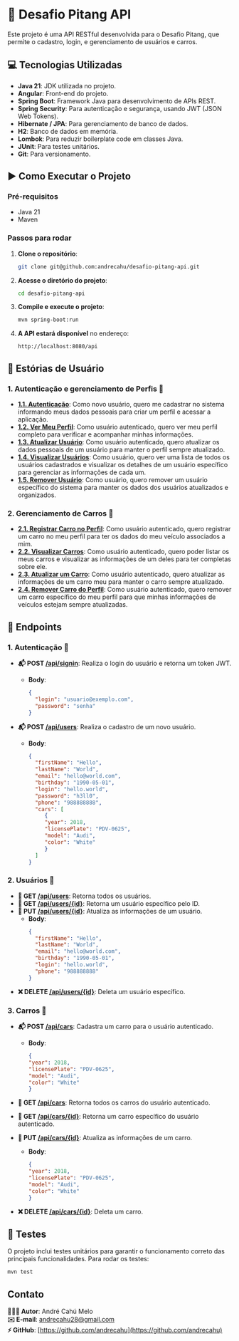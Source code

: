 # 📖 Desafio Pitang API

Este projeto é uma API RESTful desenvolvida para o Desafio Pitang, que permite o cadastro, login, e gerenciamento de usuários e carros.


## 💻 Tecnologias Utilizadas

- **Java 21**: JDK utilizada no projeto.
- **Angular**: Front-end do projeto.
- **Spring Boot**: Framework Java para desenvolvimento de APIs REST.
- **Spring Security**: Para autenticação e segurança, usando JWT (JSON Web Tokens).
- **Hibernate / JPA**: Para gerenciamento de banco de dados.
- **H2**: Banco de dados em memória.
- **Lombok**: Para reduzir boilerplate code em classes Java.
- **JUnit**: Para testes unitários.
- **Git**: Para versionamento.


## ▶️ Como Executar o Projeto

### Pré-requisitos

- Java 21
- Maven

### Passos para rodar

1. **Clone o repositório**:
    ```bash
    git clone git@github.com:andrecahu/desafio-pitang-api.git
    ```

2. **Acesse o diretório do projeto**:
    ```bash
    cd desafio-pitang-api
    ```

3. **Compile e execute o projeto**:

    ```bash
    mvn spring-boot:run
    ```

4. **A API estará disponível** no endereço:
    ```
    http://localhost:8080/api
    ```


## 📜 Estórias de Usuário

### 1. **Autenticação e gerenciamento de Perfis** 👤

- **<ins>1.1. Autenticação**: Como novo usuário, quero me cadastrar no sistema informando meus dados pessoais para criar um perfil e acessar a aplicação.
- **<ins>1.2. Ver Meu Perfil**: Como usuário autenticado, quero ver meu perfil completo para verificar e acompanhar minhas informações.
- **<ins>1.3. Atualizar Usuário**: Como usuário autenticado, quero atualizar os dados pessoais de um usuário para manter o perfil sempre atualizado.
- **<ins>1.4. Visualizar Usuários**: Como usuário, quero ver uma lista de todos os usuários cadastrados e visualizar os detalhes de um usuário específico para gerenciar as informações de cada um.
- **<ins>1.5. Remover Usuário**: Como usuário, quero remover um usuário específico do sistema para manter os dados dos usuários atualizados e organizados.


### 2. **Gerenciamento de Carros** 🚗

- **<ins>2.1. Registrar Carro no Perfil**: Como usuário autenticado, quero registrar um carro no meu perfil para ter os dados do meu veículo associados a mim.
- **<ins>2.2. Visualizar Carros**: Como usuário autenticado, quero poder listar os meus carros e visualizar as informações de um deles para ter completas sobre ele.
- **<ins>2.3. Atualizar um Carro**: Como usuário autenticado, quero atualizar as informações de um carro meu para manter o carro sempre atualizado.
- **<ins>2.4. Remover Carro do Perfil**: Como usuário autenticado, quero remover um carro específico do meu perfil para que minhas informações de veículos estejam sempre atualizadas.


## 🔗 Endpoints

### 1. **Autenticação** 🔐

- **📬 POST <ins>/api/signin**: Realiza o login do usuário e retorna um token JWT.
    - **Body**:
        ```json
        {
          "login": "usuario@exemplo.com",
          "password": "senha"
        }
        ```

- **📬 POST <ins>/api/users**: Realiza o cadastro de um novo usuário.
    - **Body**:
        ```json
        {
          "firstName": "Hello",
          "lastName": "World",
          "email": "hello@world.com",
          "birthday": "1990-05-01",
          "login": "hello.world",
          "password": "h3ll0",
          "phone": "988888888",
          "cars": [
             {
             "year": 2018,
             "licensePlate": "PDV-0625",
             "model": "Audi",
             "color": "White"
             }
          ]
        }

        ```

### 2. **Usuários** 👥

- **🫴 GET <ins>/api/users**: Retorna todos os usuários.
- **🫴 GET <ins>/api/users/{id}**: Retorna um usuário específico pelo ID.
- **🔄 PUT <ins>/api/users/{id}**: Atualiza as informações de um usuário.
    - **Body**:
        ```json
        {
          "firstName": "Hello",
          "lastName": "World",
          "email": "hello@world.com",
          "birthday": "1990-05-01",
          "login": "hello.world",
          "phone": "988888888"
        }
        ```
- **❌ DELETE <ins>/api/users/{id}**: Deleta um usuário específico.

### 3. **Carros** 🚙

- **📬 POST <ins>/api/cars**: Cadastra um carro para o usuário autenticado.
    - **Body**:
        ```json
        {
        "year": 2018,
        "licensePlate": "PDV-0625",
        "model": "Audi",
        "color": "White"
        }
        ```

- **🫴 GET <ins>/api/cars**: Retorna todos os carros do usuário autenticado.
- **🫴 GET <ins>/api/cars/{id}**: Retorna um carro específico do usuário autenticado.
- **🔄 PUT <ins>/api/cars/{id}**: Atualiza as informações de um carro.
    - **Body**:
        ```json
        {
        "year": 2018,
        "licensePlate": "PDV-0625",
        "model": "Audi",
        "color": "White"
        }
        ```
- **❌ DELETE <ins>/api/cars/{id}**: Deleta um carro.

## 🔬 Testes

O projeto inclui testes unitários para garantir o funcionamento correto das principais funcionalidades. Para rodar os testes:
```bash
mvn test
```


## Contato

**🙋🏻‍♂️ Autor**: André Cahú Melo  
**✉️ E-mail**: andrecahu28@gmail.com  
**⚡ GitHub**: [https://github.com/andrecahu](https://github.com/andrecahu)
